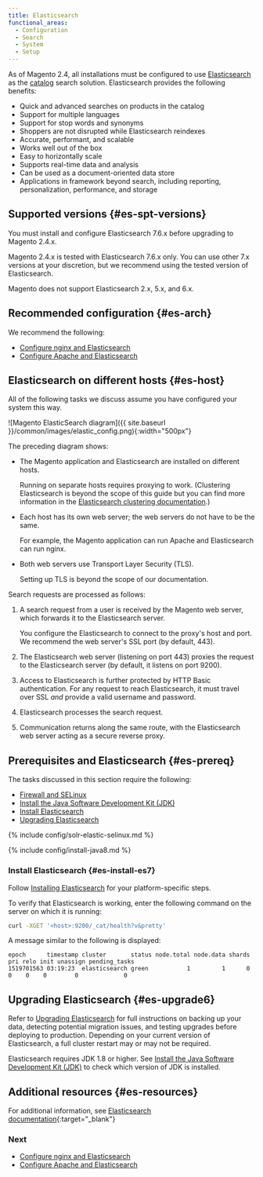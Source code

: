 ```yaml
---
title: Elasticsearch
functional_areas:
  - Configuration
  - Search
  - System
  - Setup
---
```


As of Magento 2.4, all installations must be configured to use [Elasticsearch][] as the [catalog](https://glossary.magento.com/catalog) search solution. Elasticsearch provides the following benefits:

*  Quick and advanced searches on products in the catalog
*  Support for multiple languages
*  Support for stop words and synonyms
*  Shoppers are not disrupted while Elasticsearch reindexes
*  Accurate, performant, and scalable
*  Works well out of the box
*  Easy to horizontally scale
*  Supports real-time data and analysis
*  Can be used as a document-oriented data store
*  Applications in framework beyond search, including reporting, personalization, performance, and storage

## Supported versions {#es-spt-versions}

You must install and configure Elasticsearch 7.6.x before upgrading to Magento 2.4.x.

Magento 2.4.x is tested with Elasticsearch 7.6.x only. You can use other 7.x versions at your discretion, but we recommend using the tested version of Elasticsearch.

Magento does not support Elasticsearch 2.x, 5.x, and 6.x.

## Recommended configuration {#es-arch}

We recommend the following:

*  [Configure nginx and Elasticsearch][]
*  [Configure Apache and Elasticsearch][]

## Elasticsearch on different hosts {#es-host}

All of the following tasks we discuss assume you have configured your system this way.

![Magento ElasticSearch diagram]({{ site.baseurl }}/common/images/elastic_config.png){:width="500px"}

The preceding diagram shows:

*  The Magento application and Elasticsearch are installed on different hosts.

   Running on separate hosts requires proxying to work. (Clustering Elasticsearch is beyond the scope of this guide but you can find more information in the [Elasticsearch clustering documentation][].)

*  Each host has its own web server; the web servers do not have to be the same.

   For example, the Magento application can run Apache and Elasticsearch can run nginx.

*  Both web servers use Transport Layer Security (TLS).

   Setting up TLS is beyond the scope of our documentation.

Search requests are processed as follows:

1. A search request from a user is received by the Magento web server, which forwards it to the Elasticsearch server.

   You configure the Elasticsearch to connect to the proxy's host and port. We recommend the web server's SSL port (by default, 443).

1. The Elasticsearch web server (listening on port 443) proxies the request to the Elasticsearch server (by default, it listens on port 9200).

1. Access to Elasticsearch is further protected by HTTP Basic authentication. For any request to reach Elasticsearch, it must travel over SSL *and* provide a valid username and password.

1. Elasticsearch processes the search request.

1. Communication returns along the same route, with the Elasticsearch web server acting as a secure reverse proxy.

## Prerequisites and Elasticsearch {#es-prereq}

The tasks discussed in this section require the following:

*  [Firewall and SELinux](#firewall-selinux)
*  [Install the Java Software Development Kit (JDK)](#prereq-java)
*  [Install Elasticsearch](#es-install-es7)
*  [Upgrading Elasticsearch](#es-upgrade6)

{% include config/solr-elastic-selinux.md %}

{% include config/install-java8.md %}

### Install Elasticsearch  {#es-install-es7}

Follow [Installing Elasticsearch][] for your platform-specific steps.

To verify that Elasticsearch is working, enter the following command on the server on which it is running:

```bash
curl -XGET '<host>:9200/_cat/health?v&pretty'
```

A message similar to the following is displayed:

```terminal
epoch      timestamp cluster       status node.total node.data shards pri relo init unassign pending_tasks
1519701563 03:19:23  elasticsearch green           1         1      0   0    0    0        0             0
```

## Upgrading Elasticsearch {#es-upgrade6}

Refer to [Upgrading Elasticsearch][] for full instructions on backing up your data, detecting potential migration issues, and testing upgrades before deploying to production. Depending on your current version of Elasticsearch, a full cluster restart may or may not be required.

Elasticsearch requires JDK 1.8 or higher. See [Install the Java Software Development Kit (JDK)](#prereq-java) to check which version of JDK is installed.

## Additional resources {#es-resources}

For additional information, see [Elasticsearch documentation][]{:target="_blank"}

### Next

*  [Configure nginx and Elasticsearch][]
*  [Configure Apache and Elasticsearch][]

<!-- Link Definitions -->
[Configure nginx and Elasticsearch]: {{page.baseurl}}/install-gde/prereq/es-config-nginx.html
[Configure Apache and Elasticsearch]: {{page.baseurl}}/install-gde/prereq/es-config-apache.html
[Configure Elasticsearch stopwords]: {{page.baseurl}}/config-guide/elasticsearch/es-config-stopwords.html
[Elasticsearch]: https://www.elastic.co
[Elasticsearch clustering documentation]: https://www.elastic.co/guide/en/elasticsearch/guide/current/distributed-cluster.html
[Elasticsearch Ubuntu documentation]: https://www.elastic.co/guide/en/elasticsearch/reference/current/deb.html
[Configuring Elasticsearch]: https://www.elastic.co/guide/en/elasticsearch/reference/current/settings.html
[Upgrading Elasticsearch]: https://www.elastic.co/guide/en/elasticsearch/reference/current/setup-upgrade.html
[Full cluster restart upgrade]: https://www.elastic.co/guide/en/elasticsearch/reference/current/restart-upgrade.html
[Elasticsearch documentation]: https://www.elastic.co/guide/en/elasticsearch/reference/current/index.html
[Installing Elasticsearch]: https://www.elastic.co/guide/en/elasticsearch/reference/current/install-elasticsearch.html
